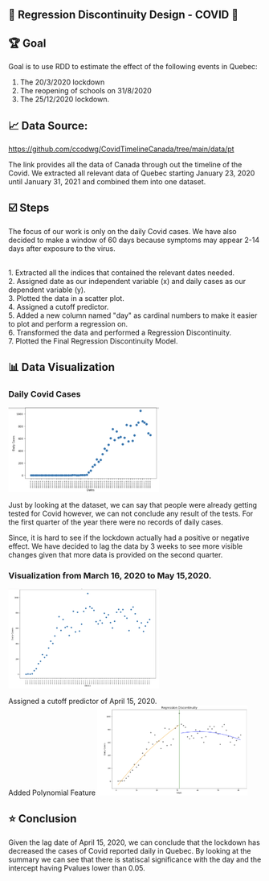 ## 🔸 Regression Discontinuity Design - COVID 🔸

## 🏆 Goal

Goal is to use RDD to estimate the effect of the following events in Quebec:

1. The 20/3/2020 lockdown
2. The reopening of schools on 31/8/2020
3. The 25/12/2020 lockdown.

## 📈 Data Source:
https://github.com/ccodwg/CovidTimelineCanada/tree/main/data/pt

The link provides all the data of Canada through out the timeline of the Covid.
We extracted all relevant data of Quebec starting January 23, 2020 until January 31, 2021 and combined them into one dataset.

## ☑️ Steps
The focus of our work is only on the daily Covid cases. We have also decided to make a window of 60 days because symptoms may appear 2-14 days after exposure to the virus.

<br>1. Extracted all the indices that contained the relevant dates needed.
<br>2. Assigned date as our independent variable (x) and daily cases as our dependent variable (y).
<br>3. Plotted the data in a scatter plot.
<br>4. Assigned a cutoff predictor.
<br>5. Added a new column named "day" as cardinal numbers to make it easier to plot and perform a regression on.
<br>6. Transformed the data and performed a Regression Discontinuity.
<br>7. Plotted the Final Regression Discontinuity Model.


## 📊 Data Visualization
### Daily Covid Cases
<img src="./images/dataviz.png" style="max-width: 300px"/>

Just by looking at the dataset, we can say that people were already getting tested for Covid however, we can not conclude any result of the tests. For the first quarter of the year there were no records of daily cases.

Since, it is hard to see if the lockdown actually had a positive or negative effect. We have decided to lag the data by 3 weeks to see more visible changes given that more data is provided on the second quarter.

### Visualization from March 16, 2020 to May 15,2020.
<img src="./images/lagged.png" style="max-width: 300px"/>

Assigned a cutoff predictor of April 15, 2020.
<br>Added Polynomial Feature
<img src="./images/final.png" style="max-width: 300px"/>


## ⭐ Conclusion
Given the lag date of April 15, 2020, we can conclude that the lockdown has decreased the cases of Covid reported daily in Quebec. By looking at the summary we can see that there is statiscal significance with the day and the intercept having Pvalues lower than 0.05. 
